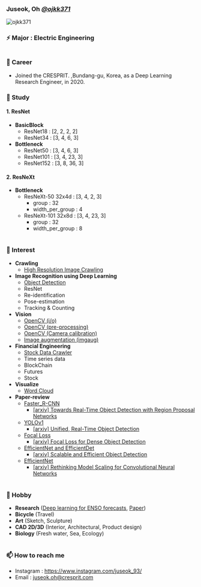 ### Juseok, Oh [*@ojkk371*](https://blog.naver.com/ojkk371)
<p align="left"> <img src="https://komarev.com/ghpvc/?username=ojkk371&color=brightgreen" alt="ojkk371" /> </p>

### ⚡ Major : Electric Engineering

#
### 🔭 Career
- Joined the CRESPRIT. ,Bundang-gu, Korea, as a Deep Learning Research Engineer, in 2020.

### 🤔 Study
#### 1. ResNet
  - **BasicBlock**
    - ResNet18 : [2, 2, 2, 2]
    - ResNet34 : [3, 4, 6, 3]
  - **Bottleneck**
    - ResNet50 : [3, 4, 6, 3]
    - ResNet101 : [3, 4, 23, 3]
    - ResNet152 : [3, 8, 36, 3]
  
#### 2. ResNeXt
  - **Bottleneck**
    - ResNeXt-50 32x4d : [3, 4, 2, 3]
      - group : 32
      - width_per_group : 4
    - ResNeXt-101 32x8d : [3, 4, 23, 3]
      - group : 32
      - width_per_group : 8
#
### 🌱 Interest
- **Crawling**
    - [High Resolution Image Crawling](https://github.com/ojkk371/Image-crawler)    
- **Image Recognition using Deep Learning**    
    - [Object Detection](https://github.com/ojkk371/Object-Detection)
    - ResNet
    - Re-identification
    - Pose-estimation
    - Tracking & Counting
- **Vision**
    - [OpenCV (i/o)](https://crmn.tistory.com/49?category=785177)
    - [OpenCV (pre-processing)](https://opencv-python-tutroals.readthedocs.io/en/latest/py_tutorials/py_imgproc/py_table_of_contents_imgproc/py_table_of_contents_imgproc.html)
    - [OpenCV (Camera calibration)](https://darkpgmr.tistory.com/32)
    - [Image augmentation (imgaug)](https://github.com/aleju/imgaug)
- **Financial Engineering**
    - [Stock Data Crawler](https://github.com/ojkk371/Stock-datareader)
    - Time series data
    - BlockChain
    - Futures
    - Stock
- **Visualize**
    - [Word Cloud](https://tariat.tistory.com/854)
- **Paper-review**
    - [Faster_R-CNN](https://github.com/ojkk371/Paper-review/blob/master/Faster_R-CNN/README.md)  
       - [[arxiv] Towards Real-Time Object Detection with Region Proposal Networks](https://arxiv.org/pdf/1506.01497.pdf)
    - [YOLOv1](https://github.com/ojkk371/Paper-review/blob/master/YOLOv1/README.md)  
       - [[arxiv] Unified, Real-Time Object Detection](https://arxiv.org/pdf/1506.02640.pdf)
    - [Focal Loss](https://github.com/ojkk371/Paper-review/blob/master/Focal_Loss/README.md)  
       - [[arxiv] Focal Loss for Dense Object Detection](https://arxiv.org/pdf/1708.02002.pdf)
    - [EfficientNet and EfficientDet](https://github.com/ojkk371/Paper-review/blob/master/EfficientDet/README.md)  
       - [[arxiv] Scalable and Efficient Object Detection](https://arxiv.org/pdf/1911.09070.pdf)
    - [EfficientNet](https://github.com/ojkk371/Paper-review/blob/master/EfficientNet/README.md)  
       - [[arxiv] Rethinking Model Scaling for Convolutional Neural Networks](https://arxiv.org/pdf/1905.11946.pdf%E2%80%8Barxiv.org)
    
#
### 👯 Hobby
- **Research** ([Deep learning for ENSO forecasts](https://github.com/ojkk371/Deep-learning-for-ENSO-forecasts), [Paper](https://github.com/ojkk371/Paper-review))
- **Bicycle** (Travel)
- **Art** (Sketch, Sculpture)
- **CAD 2D/3D** (Interior, Architectural, Product design)
- **Biology** (Fresh water, Sea, Ecology)
#
### 📫 How to reach me
- Instagram : https://www.instagram.com/juseok_93/
- Email : juseok.oh@cresprit.com


<!--
**ojkk371/ojkk371** is a ✨ _special_ ✨ repository because its `README.md` (this file) appears on your GitHub profile.

Here are some ideas to get you started:

- 🔭 I’m currently working on ...
- 🌱 I’m currently learning ...
- 👯 I’m looking to collaborate on ...
- 🤔 I’m looking for help with ...
- 💬 Ask me about ...
- 📫 How to reach me: ...
- 😄 Pronouns: ...
- ⚡ Fun fact: ...
-->
